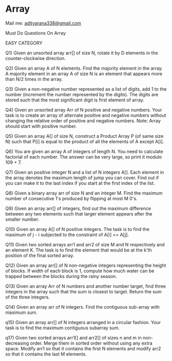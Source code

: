 # Array
Mail me: adityarana338@gmail.com 

Must Do Questions On Array

EASY CATEGORY 

Q1) Given an unsorted array arr[] of size N, rotate it by D elements in the counter-clockwise direction. 

Q2) Given an array A of N elements. Find the majority element in the array. A majority element in an array A of size N is an element that appears more than N/2 times in the array.

Q3) Given a non-negative number represented as a list of digits, add 1 to the number (increment the number represented by the digits). The digits are stored such that the most significant digit is first element of array.

Q4) Given an unsorted array Arr of N positive and negative numbers. Your task is to create an array of alternate positive and negative numbers without changing the relative order of positive and negative numbers. Note: Array should start with positive number.

Q5) Given an array A[] of size N, construct a Product Array P (of same size N) such that P[i] is equal to the product of all the elements of A except A[i].

Q6) You are given an array A of integers of length N. You need to calculate factorial of each number. The answer can be very large, so print it modulo 109 + 7.

Q7) Given an positive integer N and a list of N integers A[]. Each element in the array denotes the maximum length of jump you can cover. Find out if you can make it to the last index if you start at the first index of the list.
 
Q8) Given a binary array arr of size N and an integer M. Find the maximum number of consecutive 1's produced by flipping at most M 0's.

Q9)  Given an array arr[] of integers, find out the maximum difference between any two elements such that larger element appears after the smaller number. 

Q10) Given an array A[] of N positive integers. The task is to find the maximum of j - i subjected to the constraint of A[i] <= A[j].

Q11) Given two sorted arrays arr1 and arr2 of size M and N respectively and an element K. The task is to find the element that would be at the k’th position of the final sorted array.

Q12) Given an array arr[] of N non-negative integers representing the height of blocks. If width of each block is 1, compute how much water can be trapped between the blocks during the rainy season. 

Q13) Given an array Arr of N numbers and another number target, find three integers in the array such that the sum is closest to target. Return the sum of the three integers.

Q14) Given an array arr of N integers. Find the contiguous sub-array with maximum sum.

q15) Given an array arr[] of N integers arranged in a circular fashion. Your task is to find the maximum contiguous subarray sum.

q17) Given two sorted arrays arr1[] and arr2[] of sizes n and m in non-decreasing order. Merge them in sorted order without using any extra space. Modify arr1 so that it contains the first N elements and modify arr2 so that it contains the last M elements.
 
